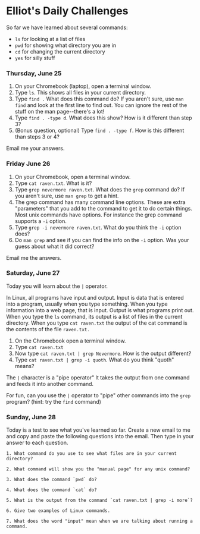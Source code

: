 # Elliot's Daily Challenges

So far we have learned about several commands:

* `ls` for looking at a list of files
* `pwd` for showing what directory you are in
* `cd` for changing the current directory
* `yes` for silly stuff


### Thursday, June 25

1. On your Chromebook (laptop), open a terminal window.
2. Type `ls`.  This shows all files in your current directory.
3. Type `find .`  What does this command do?  If you aren't sure, use `man find` and look at the first line to find out.  You can ignore the rest of the stuff on the man page--there's a lot!
4. Type `find . -type d`.  What does this show?  How is it different than step 3?
5. (Bonus question, optional) Type `find . -type f`.  How is this different than steps 3 or 4?

Email me your answers.

### Friday June 26

1. On your Chromebook, open a terminal window.
2. Type `cat raven.txt`.  What is it?
3. Type `grep nevermore raven.txt`.  What does the `grep` command do?  If you aren't sure, use `man grep` to get a hint.
4. The grep command has many command line options.  These are extra "parameters" that you add to the command to get it to do certain things.  Most unix commands have options.  For instance the grep command supports a `-i` option.
5. Type `grep -i nevermore raven.txt`.  What do you think the `-i` option does?
6. Do `man grep` and see if you can find the info on the `-i` option.  Was your guess about what it did correct?

Email me the answers.

### Saturday, June 27

Today you will learn about the `|` operator.

In Linux, all programs have input and output.  Input is data that is entered into a program, usually when you type something.  When you type information into a web page, that is input.  Output is what programs print out.  When you type the `ls` command, its output is a list of files in the current directory.  When you type `cat raven.txt` the output of the cat command is the contents of the file `raven.txt.`

1. On the Chromebook open a terminal window.
2. Type `cat raven.txt`
3. Now type `cat raven.txt | grep Nevermore`.  How is the output different?
4. Type `cat raven.txt | grep -i quoth`.  What do you think "quoth" means?

The `|` character is a "pipe operator"  It takes the output from one command and feeds it into another command.

For fun, can you use the `|` operator to "pipe" other commands into the `grep` program? (hint: try the `find` command)

### Sunday, June 28

Today is a test to see what you've learned so far.  Create a new email to me and copy and paste the following questions into the email.  Then type in your answer to each question.

```
1. What command do you use to see what files are in your current directory?

2. What command will show you the "manual page" for any unix command?

3. What does the command `pwd` do?

4. What does the command `cat` do?

5. What is the output from the command `cat raven.txt | grep -i more`?

6. Give two examples of Linux commands.

7. What does the word "input" mean when we are talking about running a command.
```

